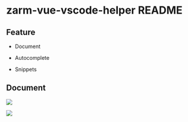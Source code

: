 # zarm-vue-vscode-helper README

## Feature

* Document

* Autocomplete

* Snippets


## Document

![](/images/2017/09/WechatIMG2956.jpeg)

![](/images/2017/09/WechatIMG2954.jpeg)
